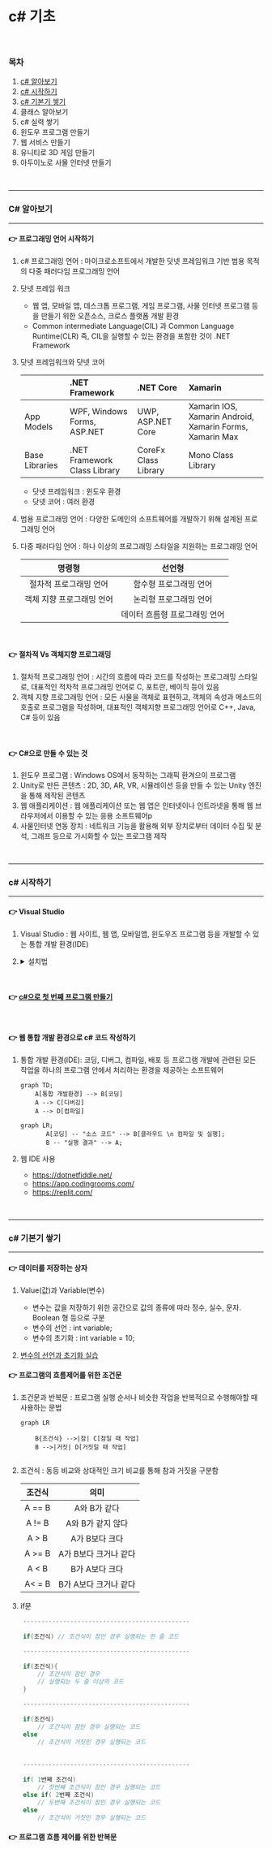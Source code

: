 # c# 기초

<br>

### 목차
1. [c# 알아보기](#-c-알아보기)
2. [c# 시작하기](#c-시작하기)
3. [c# 기본기 쌓기](#-c-기본기-쌓기)
4. 클래스 알아보기
5. c# 실력 쌓기
6. 윈도우 프로그램 만들기
7. 웹 서비스 만들기
8. 유니티로 3D 게임 만들기
9. 아두이노로 사물 인터넷 만들기

<br>

---

### C# 알아보기

---

####  :point_right: 프로그래밍 언어 시작하기
1. c# 프로그래밍 언어 : 마이크로소프트에서 개발한 닷넷 프레임워크 기반 범용 목적의 다중 패러다임 프로그래밍 언어
2. 닷넷 프레임 워크
    - 웹 앱, 모바일 앱, 데스크톱   프로그램, 게임 프로그램, 사물 인터넷 프로그램 등을 만들기 위한 오픈소스, 크로스 플랫폼 개발 환경
    - Common intermediate Language(CIL) 과 Common Language Runtime(CLR) 즉, CIL을 실행할 수 있는 환경을 포함한 것이 .NET Framework 
3. 닷넷 프레임워크와 닷넷 코어

    |        | .NET Framework | .NET Core | Xamarin |
    |:--------|:--------|:--------|:------------|
    | App Models | WPF, Windows Forms, ASP.NET | UWP, ASP.NET Core |Xamarin IOS, Xamarin Android, Xamarin Forms, Xamarin Max|
    | Base Libraries | .NET Framework Class Library | CoreFx Class Library |Mono Class Library|

    - 닷넷 프레임워크 : 윈도우 환경
    - 닷넷 코어 : 여러 환경
  
4. 범용 프로그래밍 언어 : 다양한 도메인의 소프트웨어를 개발하기 위해 설계된 프로그래밍 언어
5. 다중 패러다임 언어 : 하나 이상의 프로그래밍 스타일을 지원하는 프로그래밍 언어
   
    | 명령형 | 선언형 |
    |:---:|:---:|
    |  절차적 프로그래밍 언어 |  함수형 프로그래밍 언어 |
    |  객체 지향 프로그래밍 언어 |  논리형 프로그래밍 언어 |
    | | 데이터 흐름형 프로그래밍 언어 |

<br>

#### :point_right: 절차적 Vs 객체지향 프로그래밍
1. 절차적 프로그래밍 언어 : 시간의 흐름에 따라 코드를 작성하는 프로그래밍 스타일로, 대표적인 적차적 프로그래밍 언어로 C, 포트란, 베이직 등이 있음
2. 객체 지향 프로그래밍 언어 : 모든 사물을 객체로 표현하고, 객체의 속성과 메소드의 호출로 프로그램을 작성하며, 대표적인 객체지향 프로그래밍 언어로 C++, Java, C# 등이 있음


<br>

#### :point_right: C#으로 만들 수 있는 것
1. 윈도우 프로그램 : Windows OS에서 동작하는 그래픽 환겨으이 프로그램
2. Unity로 만든 콘텐츠 : 2D, 3D, AR, VR, 시뮬레이션 등을 만들 수 있는 Unity 엔진을 통해 제작된 콘텐츠
3. 웹 애플리케이션 : 웹 애플리케이션 또는 웹 앱은 인터넷이나 인트라넷을 통해 웹 브라우저에서 이용할 수 있는 응용 소프트웨어p
4. 사물인터넷 연동 장치 : 네트워크 기능을 활용해 외부 장치로부터 데이터 수집 및 분석, 그래프 등으로 가시화할 수 있는 프로그램 제작

<br>

---

### c# 시작하기

---

#### :point_right: Visual Studio 
1. Visual Studio : 웹 사이트, 웹 앱, 모바일앱, 윈도우즈 프로그램 등을 개발할 수 있는 통합 개발 환경(IDE)
2. <details>
    <summary> 설치법</summary>
   
    1. visual Studio Communication 설치   
         <img src="https://github.com/user-attachments/assets/21abf92d-20ad-4bc2-9d82-dd08ef467488" width="500px" height="300px">
         
    2. 설치 파일 선택 후 설치 (.NET 데스크톱만 사용할 것이기 때문에 체크)  
         <img src="https://github.com/user-attachments/assets/f048cb2b-00dd-4f79-8d52-4654ce156bce" width="500px" height="300px">

    3. 설치 진행 화면   
        <img src="https://github.com/user-attachments/assets/c2b5f77a-99ca-467e-a97f-8718f6067e30" width="500px" height="300px">
</details>

<br>

#### :point_right: [c#으로 첫 번째 프로그램 만들기](ConsoleApp1)

<br>

#### :point_right: 웹 통합 개발 환경으로 c# 코드 작성하기
1. 통합 개발 환경(IDE): 코딩, 디버그, 컴파일, 배포 등 프로그램 개발에 관련된 모든 작업을 하나의 프로그램 안에서 처리하는 환경을 제공하는 소프트웨어
    ```mermaid
    graph TD;
        A[통합 개발환경] --> B[코딩]
        A --> C[디버깅]
        A --> D[컴파일]
    ```
    ```mermaid
    graph LR;
           A[코딩] -- "소스 코드" --> B[클라우드 \n 컴파일 및 실행];
           B -- "실행 결과" --> A;
    ```

2. 웹 IDE 사용  
   - https://dotnetfiddle.net/
   - https://app.codingrooms.com/
   - https://replit.com/


<br>

---

### c# 기본기 쌓기

---


#### :point_right: 데이터를 저장하는 상자
1. Value(값)과 Variable(변수)
    - 변수는 값을 저장하기 위한 공간으로 값의 종류에 따라 정수, 실수, 문자. Boolean 형 등으로 구분
    - 변수의 선언 : int variable;
    - 변수의 초기화 : int variable = 10;

2. [변수의 선언과 초기화 실습](ConsoleApp1/Program.cs)


#### :point_right: 프로그램의 흐름제어를 위한 조건문
1. 조건문과 반복문 : 프로그램 실행 순서나 비슷한 작업을 반복적으로 수행해야할 때 사용하는 문법
    ```mermaid
    graph LR
    
        B{조건식} -->|참| C[참일 때 작업]
        B -->|거짓| D[거짓일 때 작업]
        
    ```
   
2. 조건식 : 동등 비교와 상대적인 크기 비교를 통해 참과 거짓을 구분함
  
   |   조건식   |       의미       |
   |:-------:|:--------------:|
   | A == B  |    A와 B가 같다    |
   | A != B  |  A와 B가 같지 않다   |
   |  A > B  |   A가 B보다 크다    |
   | A >= B  | A가 B보다 크거나 같다  |
   |  A < B  |   B가 A보다 크다    | 
   | A< = B  | B가 A보다 크거나 같다  |

3. if문

``` c#
    ----------------------------------------------
    
    if(조건식) // 조건식이 참인 경우 실행되는 한 줄 코드
    
    ----------------------------------------------
    
    if(조건식){
        // 조건식이 참인 경우
        // 실행되는 두 줄 이상의 코드
    }
    
    ----------------------------------------------
    
    if(조건식)
        // 조건식이 참인 경우 실행되는 코드
    else
        // 조건식이 거짓인 경우 실행되는 코드
    
    
    ----------------------------------------------
    
    if( 1번째 조건식)
        // 첫번째 조건식이 참인 경우 실행되는 코드
    else if( 2번째 조건식)
        // 두번째 조건식이 참인 경우 실행되는 코드
    else
        // 조건식이 거짓인 경우 실행되는 코드
```




#### :point_right: 프로그램 흐름 제어를 위한 반복문